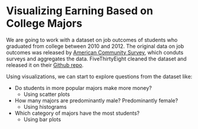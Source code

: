 # Visualizing Earning Based on College Majors
We are going to work with a dataset on job outcomes of students who graduated from college between 2010 and 2012. The original data on job outcomes was released by [American Community Survey](https://www.census.gov/programs-surveys/acs/), which conduts surveys and aggregates the data. FiveThirtyEight cleaned the dataset and released it on their [Github repo](https://github.com/fivethirtyeight/data/tree/master/college-majors).

Using visualizations, we can start to explore questions from the dataset like:

* Do students in more popular majors make more money?
  * Using scatter plots
* How many majors are predominantly male? Predominantly female?
  * Using histograms
* Which category of majors have the most students?
  * Using bar plots
